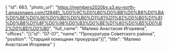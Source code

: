 {
    "id": 663,
    "photo_url": "https://members2020by.s3.eu-north-1.amazonaws.com/128481_%D0%9C%D0%B0%D0%BB%D0%B8%D0%BA%D0%BE%D0%90%D0%BD%D0%B0%D1%81%D1%82%D0%B0%D1%81%D0%B8%D1%8F%D0%98%D0%B3%D0%BE%D1%80%D0%B5%D0%B2%D0%BD%D0%B0",
    "full_name": "Малико Анастасия Игоревна",
    "offices": "[{\"id\": \"07-07\", \"name\": \"Прокуратура Советского района\", \"position\": \"Старший помощник прокурора\"}]",
    "title": "Малико Анастасия Игоревна"
}